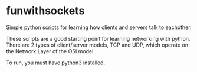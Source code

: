 # funwithsockets
Simple python scripts for learning how clients and servers talk to eachother.

These scripts are a good starting point for learning networking with python.
There are 2 types of client/server models, TCP and UDP, which operate on the Network Layer of the OSI model.

To run, you must have python3 installed.
